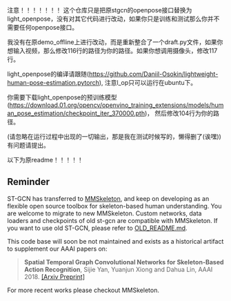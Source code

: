 注意！！！！！！！
这个仓库只是把原stgcn的openpose接口替换为light_openpose，没有对其它代码进行改动，如果你只是训练和测试那么你并不需要任何openpose接口。

我没有在原demo_offline上进行改动，而是重新整合了一个draft.py文件，如果你想输入视频，那么修改116行的路径为你的路径。如果你想调用摄像头，修改117行。

light_openpose的编译请跟随(https://github.com/Daniil-Osokin/lightweight-human-pose-estimation.pytorch),  注意l_op只可以运行在ubuntu下。

你需要下载light_openpose的预训练模型(https://download.01.org/opencv/openvino_training_extensions/models/human_pose_estimation/checkpoint_iter_370000.pth)，   然后修改104行为你的路径。

(请忽略在运行过程中出现的一切输出，那是我在测试时候写的，懒得删了(诶嘿))
有问题请提出。



以下为原readme！！！！！
## Reminder

ST-GCN has transferred to [MMSkeleton](https://github.com/open-mmlab/mmskeleton),
and keep on developing as an flexible open source toolbox for skeleton-based human understanding.
You are welcome to migrate to new MMSkeleton.
Custom networks, data loaders and checkpoints of old st-gcn are compatible with MMSkeleton.
If you want to use old ST-GCN, please refer to [OLD_README.md](./OLD_README.md).

This code base will soon be not maintained and exists as a historical artifact to supplement our AAAI papers on:

> **Spatial Temporal Graph Convolutional Networks for Skeleton-Based Action Recognition**, Sijie Yan, Yuanjun Xiong and Dahua Lin, AAAI 2018. [[Arxiv Preprint]](https://arxiv.org/abs/1801.07455)

For more recent works please checkout MMSkeleton.
  
